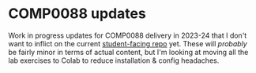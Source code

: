 # COMP0088 updates

Work in progress updates for COMP0088 delivery in 2023-24 that I don't want to inflict on the current [student-facing repo](https://github.com/comp0088/labs) yet. These will *probably* be fairly minor in terms of actual content, but I'm looking at moving all the lab exercises to Colab to reduce installation & config headaches.
